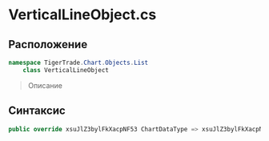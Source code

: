 
# VerticalLineObject.cs
## Расположение
```csharp
namespace TigerTrade.Chart.Objects.List  
    class VerticalLineObject
```

> Описание

## Синтаксис
```csharp
public override xsuJlZ3bylFkXacpNF53 ChartDataType => xsuJlZ3bylFkXacpNF53.sPT3bf5QHaB;{}
```
